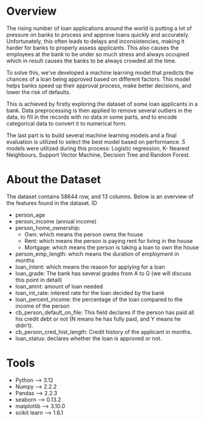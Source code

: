 # Overview
The rising number of loan applications around the world is putting a lot of pressure
on banks to process and approve loans quickly and accurately. Unfortunately, this
often leads to delays and inconsistencies, making it harder for banks to properly
assess applicants. This also causes the employees at the bank to be under so much
stress and always occupied which in result causes the banks to be always crowded
all the time.


To solve this, we’ve developed a machine learning model that predicts the chances
of a loan being approved based on different factors. This model helps banks speed
up their approval process, make better decisions, and lower the risk of defaults.


This is achieved by firstly exploring the dataset of some loan applicants in a bank.
Data preprocessing is then applied to remove several outliers in the data, to fill in
the records with no data in some parts, and to encode categorical data to convert it
to numerical form. 


The last part is to build several machine learning models and a
final evaluation is utilized to select the best model based on performance. 5 models
were utilized during this process: Logistic regression, K- Nearest Neighbours,
Support Vector Machine, Decision Tree and Random Forest.

# About the Dataset
The dataset contains 58644 row, and 13 columns. Below is an overview of the features found in the dataset.
ID
- person_age
- person_income (annual income)
- person_home_ownership:
  - Own: which means the person owns the house
  - Rent: which means the person is paying rent for living in the house
  - Mortgage: which means the person is taking a loan to own the house
- person_emp_length: which means the duration of employment in months
- loan_intent: which means the reason for applying for a loan
- loan_grade: The bank has several grades from A to G (we will discuss this point in detail)
- loan_amnt: amount of loan needed
- loan_int_rate: interest rate for the loan decided by the bank
- loan_percent_income: the percentage of the loan compared to the income of the person
- cb_person_default_on_file: This field declares if the person has paid all his credit debt or not (N means he has fully paid, and Y means he didn’t).
- cb_person_cred_hist_length: Credit history of the applicant in months.
- loan_status: declares whether the loan is approved or not.

# Tools
- Python --> 3.12
- Numpy --> 2.2.2
- Pandas --> 2.2.3
- seaborn --> 0.13.2
- matplotlib --> 3.10.0
- scikit learn --> 1.6.1
